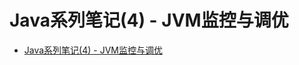 # Java系列笔记(4) - JVM监控与调优


- [Java系列笔记(4) - JVM监控与调优](http://www.cnblogs.com/zhguang/p/Java-JVM-GC.html)

